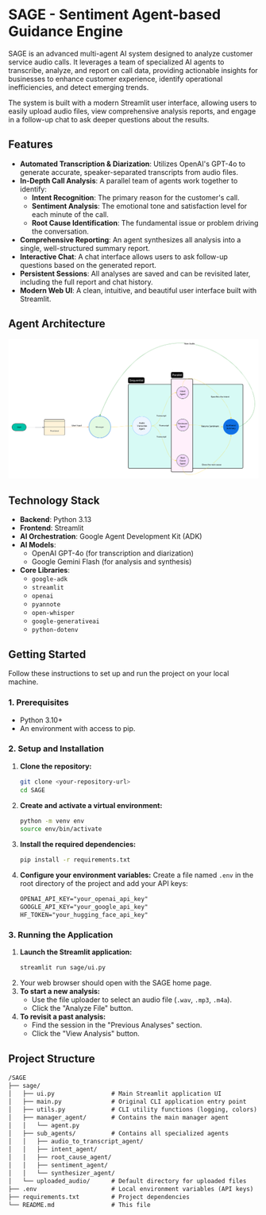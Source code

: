 # SAGE - Sentiment Agent-based Guidance Engine

SAGE is an advanced multi-agent AI system designed to analyze customer service audio calls. It leverages a team of specialized AI agents to transcribe, analyze, and report on call data, providing actionable insights for businesses to enhance customer experience, identify operational inefficiencies, and detect emerging trends.

The system is built with a modern Streamlit user interface, allowing users to easily upload audio files, view comprehensive analysis reports, and engage in a follow-up chat to ask deeper questions about the results.

## Features

- **Automated Transcription & Diarization**: Utilizes OpenAI's GPT-4o to generate accurate, speaker-separated transcripts from audio files.
- **In-Depth Call Analysis**: A parallel team of agents work together to identify:
  - **Intent Recognition**: The primary reason for the customer's call.
  - **Sentiment Analysis**: The emotional tone and satisfaction level for each minute of the call.
  - **Root Cause Identification**: The fundamental issue or problem driving the conversation.
- **Comprehensive Reporting**: An agent synthesizes all analysis into a single, well-structured summary report.
- **Interactive Chat**: A chat interface allows users to ask follow-up questions based on the generated report.
- **Persistent Sessions**: All analyses are saved and can be revisited later, including the full report and chat history.
- **Modern Web UI**: A clean, intuitive, and beautiful user interface built with Streamlit.

## Agent Architecture

![Agent Architecture Diagram](./assets/Flowchart.png)

## Technology Stack

- **Backend**: Python 3.13
- **Frontend**: Streamlit
- **AI Orchestration**: Google Agent Development Kit (ADK)
- **AI Models**:
  - OpenAI GPT-4o (for transcription and diarization)
  - Google Gemini Flash (for analysis and synthesis)
- **Core Libraries**:
  - `google-adk`
  - `streamlit`
  - `openai`
  - `pyannote`
  - `open-whisper`
  - `google-generativeai`
  - `python-dotenv`

## Getting Started

Follow these instructions to set up and run the project on your local machine.

### 1. Prerequisites

- Python 3.10+
- An environment with access to pip.

### 2. Setup and Installation

1.  **Clone the repository:**
    ```sh
    git clone <your-repository-url>
    cd SAGE
    ```

2.  **Create and activate a virtual environment:**
    ```sh
    python -m venv env
    source env/bin/activate
    ```

3.  **Install the required dependencies:**
    ```sh
    pip install -r requirements.txt
    ```

4.  **Configure your environment variables:**
    Create a file named `.env` in the root directory of the project and add your API keys:
    ```env
    OPENAI_API_KEY="your_openai_api_key"
    GOOGLE_API_KEY="your_google_api_key"
    HF_TOKEN="your_hugging_face_api_key"
    ```

### 3. Running the Application

1.  **Launch the Streamlit application:**
    ```sh
    streamlit run sage/ui.py
    ```
2.  Your web browser should open with the SAGE home page.
3.  **To start a new analysis:**
    - Use the file uploader to select an audio file (`.wav`, `.mp3`, `.m4a`).
    - Click the "Analyze File" button.
4.  **To revisit a past analysis:**
    - Find the session in the "Previous Analyses" section.
    - Click the "View Analysis" button.

## Project Structure

```
/SAGE
├── sage/
│   ├── ui.py                # Main Streamlit application UI
│   ├── main.py              # Original CLI application entry point
│   ├── utils.py             # CLI utility functions (logging, colors)
│   ├── manager_agent/       # Contains the main manager agent
│   │   └── agent.py
│   ├── sub_agents/          # Contains all specialized agents
│   │   ├── audio_to_transcript_agent/
│   │   ├── intent_agent/
│   │   ├── root_cause_agent/
│   │   ├── sentiment_agent/
│   │   └── synthesizer_agent/
│   └── uploaded_audio/      # Default directory for uploaded files
├── .env                     # Local environment variables (API keys)
├── requirements.txt         # Project dependencies
└── README.md                # This file
```